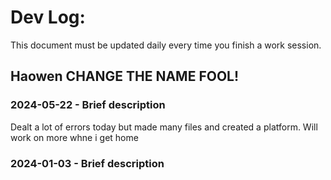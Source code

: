 # Dev Log:

This document must be updated daily every time you finish a work session.

## Haowen CHANGE THE NAME FOOL!

### 2024-05-22 - Brief description
Dealt a lot of errors today but made many files and created a platform. Will work on more whne i get home

### 2024-01-03 - Brief description
